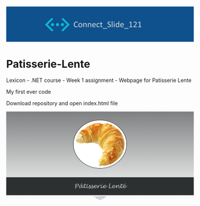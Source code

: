 ![alt text](https://github.com/Connectslide121/Patisserie-Lente/blob/master/Connect_banner.png)

# Patisserie-Lente
Lexicon - .NET course - Week 1 assignment - Webpage for Patisserie Lente

My first ever code

Download repository and open index.html file

![alt text](https://github.com/Connectslide121/Patisserie-Lente/blob/b69773bbe3b7200201a3e3c6ed64318096bdd172/Captura%20de%20pantalla%202023-09-20%20133837.png)
